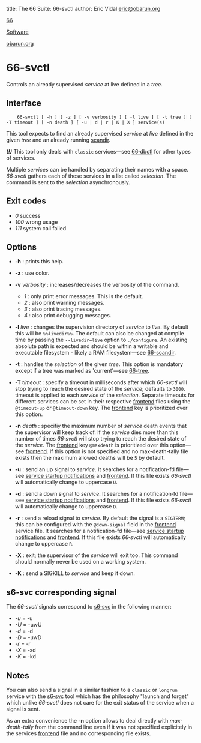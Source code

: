 title: The 66 Suite: 66-svctl
author: Eric Vidal <eric@obarun.org>

[66](index.html)

[Software](https://web.obarun.org/software)

[obarun.org](https://web.obarun.org)

# 66-svctl

Controls an already supervised *service* at live defined in a *tree*.

## Interface

```
    66-svctl [ -h ] [ -z ] [ -v verbosity ] [ -l live ] [ -t tree ] [ -T timeout ] [ -n death ] [ -u | d | r | K | X ] service(s)
```

This tool expects to find an already supervised *service* at *live* defined in the given *tree* and an already running [scandir](66-scandir.html).

***(!)*** This tool only deals with `classic` services—see [66‑dbctl](66-dbctl.html) for other types of services.

Multiple *services* can be handled by separating their names with a space. *66‑svctl* gathers each of these services in a list called *selection*. The command is sent to the *selection* asynchronously.

## Exit codes

- *0* success
- *100* wrong usage
- *111* system call failed

## Options

- **-h** : prints this help.

- **-z** : use color.

- **-v** *verbosity* : increases/decreases the verbosity of the command.
    * *1* : only print error messages. This is the default.
    * *2* : also print warning messages.
    * *3* : also print tracing messages.
    * *4* : also print debugging messages.

- **-l** *live* : changes the supervision directory of *service* to *live*. By default this will be `%%livedir%%`. The default can also be changed at compile time by passing the `--livedir=live` option to `./configure`. An existing absolute path is expected and should be within a writable and executable filesystem - likely a RAM filesystem—see [66-scandir](66-scandir.html).

- **-t** : handles the *selection* of the given *tree*. This option is mandatory except if a tree was marked as 'current'—see [66-tree](66-tree.html).

- **-T** *timeout* : specify a timeout in milliseconds after which *66-svctl* will stop trying to reach the desired state of the *service*; defaults to `3000`. timeout is applied to each *service* of the *selection*. Separate timeouts for different services can be set in their respective [frontend](frontend.html) files using the `@timeout‑up` or `@timeout‑down` key. The [frontend](frontend.html) key is prioritized over this option.

- **-n** *death* : specifiy the maximum number of *service* death events that the supervisor will keep track of. If the *service* dies more than this number of times *66‑svctl* will stop trying to reach the desired state of the *service*. The [frontend](frontend.html) key `@maxdeath` is prioritized over this option—see [frontend](frontend.html). If this option is not specified and no max-death-tally file exists then the maximum allowed deaths will be `5` by default.

- **-u** : send an up signal to *service*. It searches for a notification-fd file—see [service startup notifications](https://skarnet.org/software/s6/notifywhenup.html) and [frontend](frontend.html). If this file exists *66‑svctl* will automatically change to uppercase `U`.

- **-d** : send a down signal to *service*. It searches for a notification‑fd file—see [service startup notifications](https://skarnet.org/software/s6/notifywhenup.html) and [frontend](frontend.html). If this file exists *66‑svctl* will automatically change to uppercase `D`.

- **-r** : send a reload signal to *service*. By default the signal is a `SIGTERM`; this can be configured with the `@down-signal` field in the [frontend](frontend.html) service file. It searches for a notification-fd file—see [service startup notifications](https://skarnet.org/software/s6/notifywhenup.html) and [frontend](frontend.html). If this file exists *66‑svctl* will automatically change to uppercase `R`.

- **-X** : exit; the supervisor of the *service* will exit too. This command should normally never be used on a working system.

- **-K** : send a SIGKILL to *service* and keep it down.

## s6-svc corresponding signal

The *66‑svctl* signals correspond to [s6‑svc](https://skarnet.org/software/s6/s6-svc.html) in the following manner:

- *-u*  = -u
- *-U*  = -uwU
- *-d*  = -d
- *-D*  = -uwD
- *-r*  = -r
- *-X*  = -xd
- *-K*  = -kd

## Notes

You can also send a signal in a similar fashion to a `classic` or `longrun` service with the [s6‑svc](https://skarnet.org/software/s6/s6-svc.html)  tool which has the philosophy "launch and forget" which unlike *66‑svctl* does not care for the exit status of the service when a signal is sent.

As an extra convenience the **-n** option allows to deal directly with *max-death-tally* from the command line even if it was not specified explicitely in the services [frontend](frontend.html) file and no corresponding file exists.
